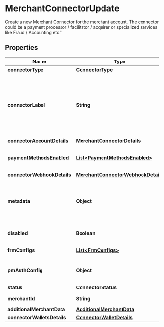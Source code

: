 

# MerchantConnectorUpdate

Create a new Merchant Connector for the merchant account. The connector could be a payment processor / facilitator / acquirer or specialized services like Fraud / Accounting etc.\"

## Properties

| Name | Type | Description | Notes |
|------------ | ------------- | ------------- | -------------|
|**connectorType** | **ConnectorType** |  |  |
|**connectorLabel** | **String** | This is an unique label you can generate and pass in order to identify this connector account on your Hyperswitch dashboard and reports, If not passed then if will take &#x60;connector_name&#x60;_&#x60;profile_name&#x60;. Eg: if your profile label is &#x60;default&#x60;, connector label can be &#x60;stripe_default&#x60; |  [optional] |
|**connectorAccountDetails** | [**MerchantConnectorDetails**](MerchantConnectorDetails.md) |  |  [optional] |
|**paymentMethodsEnabled** | [**List&lt;PaymentMethodsEnabled&gt;**](PaymentMethodsEnabled.md) | An object containing the details about the payment methods that need to be enabled under this merchant connector account |  [optional] |
|**connectorWebhookDetails** | [**MerchantConnectorWebhookDetails**](MerchantConnectorWebhookDetails.md) |  |  [optional] |
|**metadata** | **Object** | You can specify up to 50 keys, with key names up to 40 characters long and values up to 500 characters long. Metadata is useful for storing additional, structured information on an object. |  [optional] |
|**disabled** | **Boolean** | A boolean value to indicate if the connector is disabled. By default, its value is false. |  [optional] |
|**frmConfigs** | [**List&lt;FrmConfigs&gt;**](FrmConfigs.md) | Contains the frm configs for the merchant connector |  [optional] |
|**pmAuthConfig** | **Object** | pm_auth_config will relate MCA records to their respective chosen auth services, based on payment_method and pmt |  [optional] |
|**status** | **ConnectorStatus** |  |  |
|**merchantId** | **String** | The identifier for the Merchant Account |  |
|**additionalMerchantData** | [**AdditionalMerchantData**](AdditionalMerchantData.md) |  |  [optional] |
|**connectorWalletsDetails** | [**ConnectorWalletDetails**](ConnectorWalletDetails.md) |  |  [optional] |



